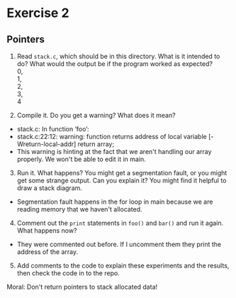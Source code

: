 # Exercise 2
## Pointers


1.  Read `stack.c`, which should be in this directory.  What is it
intended to do?  What would the output be if the program worked as
expected?  
0,  
1,  
2,  
3,  
4  

2.  Compile it.  Do you get a warning?  What does it mean?
 * stack.c: In function ‘foo’:  
 * stack.c:22:12: warning: function returns address of local variable [-Wreturn-local-addr]
     return array;
 * This warning is hinting at the fact that we aren't handling our array properly. We won't be able to edit it in main.

3.  Run it.  What happens?  You might get a segmentation fault, or you might get
some strange output.  Can you explain it?  You might find it
helpful to draw a stack diagram.
 * Segmentation fault happens in the for loop in main because we are reading memory that we haven't allocated.

4.  Comment out the `print` statements in `foo()` and `bar()` and run
it again.  What happens now?
 * They were commented out before. If I uncomment them they print the address of
 the array.

5.  Add comments to the code to explain these experiments and the results,
then check the code in to the repo.

Moral: Don't return pointers to stack allocated data!
